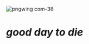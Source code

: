 
![pngwing com-38](https://github.com/sujileelea/sujileelea/assets/97840728/2b4b4c66-ab19-4354-94d7-1fb70f52025d)


# _good day to die_

<!--
**sujileelea/sujileelea** is a ✨ _special_ ✨ repository because its `README.md` (this file) appears on your GitHub profile.

Here are some ideas to get you started:

- 🔭 I’m currently working on ...
- 🌱 I’m currently learning ...
- 👯 I’m looking to collaborate on ...
- 🤔 I’m looking for help with ...
- 💬 Ask me about ...
- 📫 How to reach me: ...
- 😄 Pronouns: ...
- ⚡ Fun fact: ...
-->

